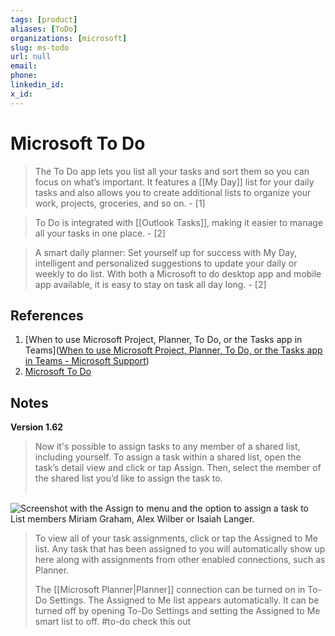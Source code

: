 ```yaml
---
tags: [product]
aliases: [ToDo]
organizations: [microsoft]
slug: ms-todo
url: null
email: 
phone: 
linkedin_id: 
x_id: 
---
```

# Microsoft To Do

> The To Do app lets you list all your tasks and sort them so you can focus on what’s important. It features a [[My Day]] list for your daily tasks and also allows you to create additional lists to organize your work, projects, groceries, and so on. - [1]

> To Do is integrated with [[Outlook Tasks]], making it easier to manage all your tasks in one place. - [2]

> A smart daily planner: Set yourself up for success with My Day, intelligent and personalized suggestions to update your daily or weekly to do list. With both a Microsoft to do desktop app and mobile app available, it is easy to stay on task all day long. - [2]

## References

1. [When to use Microsoft Project, Planner, To Do, or the Tasks app in Teams]([When to use Microsoft Project, Planner, To Do, or the Tasks app in Teams - Microsoft Support](https://support.microsoft.com/en-us/office/when-to-use-microsoft-project-planner-to-do-or-the-tasks-app-in-teams-8f950d32-d5f4-40db-a8b7-4d1b82b55e17))
2. [Microsoft To Do](https://www.microsoft.com/en-ca/microsoft-365/microsoft-to-do-list-app?rtc=1)

## Notes

**Version 1.62**

> Now it's possible to assign tasks to any member of a shared list, including yourself. To assign a task within a shared list, open the task’s detail view and click or tap Assign. Then, select the member of the shared list you’d like to assign the task to.   
 

![Screenshot with the Assign to menu and the option to assign a task to List members Miriam Graham, Alex Wilber or Isaiah Langer.](https://support.content.office.net/en-us/media/50c77706-786b-4f5e-8786-79c60d3ba323.png)

> To view all of your task assignments, click or tap the Assigned to Me list. Any task that has been assigned to you will automatically show up here along with assignments from other enabled connections, such as Planner.  
> 
> The [[Microsoft Planner|Planner]] connection can be turned on in To-Do Settings. The Assigned to Me list appears automatically. It can be turned off by opening To-Do Settings and setting the Assigned to Me smart list to off. #to-do check this out
